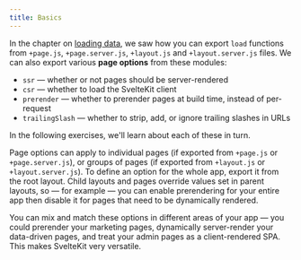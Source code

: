```yaml
---
title: Basics
---
```


In the chapter on [loading data](/tutorial/page-data), we saw how you can export `load` functions from `+page.js`, `+page.server.js`, `+layout.js` and `+layout.server.js` files. We can also export various **page options** from these modules:

- `ssr` — whether or not pages should be server-rendered
- `csr` — whether to load the SvelteKit client
- `prerender` — whether to prerender pages at build time, instead of per-request
- `trailingSlash` — whether to strip, add, or ignore trailing slashes in URLs

In the following exercises, we'll learn about each of these in turn.

Page options can apply to individual pages (if exported from `+page.js` or `+page.server.js`), or groups of pages (if exported from `+layout.js` or `+layout.server.js`). To define an option for the whole app, export it from the root layout. Child layouts and pages override values set in parent layouts, so — for example — you can enable prerendering for your entire app then disable it for pages that need to be dynamically rendered.

You can mix and match these options in different areas of your app — you could prerender your marketing pages, dynamically server-render your data-driven pages, and treat your admin pages as a client-rendered SPA. This makes SvelteKit very versatile.
